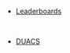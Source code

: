<br> 

<br> 
 
<br> 

- [Leaderboards](eval_GS_leaderboards.md) 

<br> 

- [DUACS](eval_GS_duacs.md) 